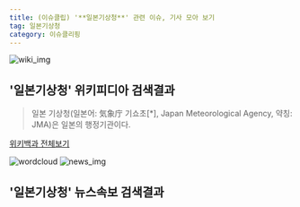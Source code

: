 ```yaml
---
title: (이슈클립) '**일본기상청**' 관련 이슈, 기사 모아 보기
tag: 일본기상청
category: 이슈클리핑
---
```

![wiki_img](https://user-images.githubusercontent.com/42597476/44503234-41136a80-a6d0-11e8-9071-6fc6418eafe4.png)
## **'**일본기상청**'** 위키피디아 검색결과
>일본 기상청(일본어: 気象庁 기쇼초[*], Japan Meteorological Agency, 약칭: JMA)은 일본의 행정기관이다.

<a href="https://ko.wikipedia.org/wiki/일본기상청" target="_blank">위키백과 전체보기</a>

![wordcloud](https://s3.ap-northeast-2.amazonaws.com/lyrics101-wordcloud/2018-10-05-1538689816.png)
![news_img](https://user-images.githubusercontent.com/42597476/44507050-1206f400-a6e4-11e8-8d98-7ffbfebb353f.png)
## **'**일본기상청**'** 뉴스속보 검색결과

